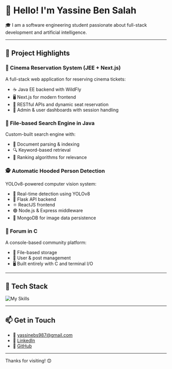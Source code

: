 # 👋 Hello! I'm Yassine Ben Salah

🎓 I am a software engineering student passionate about full-stack development and artificial intelligence.

---

## 🚀 Project Highlights

### 🎥 Cinema Reservation System (JEE + Next.js)
A full-stack web application for reserving cinema tickets:
- ☕ Java EE backend with WildFly
- 🖥️ Next.js for modern frontend
- 🧩 RESTful APIs and dynamic seat reservation
- 🔐 Admin & user dashboards with session handling

### 🔎 File-based Search Engine in Java
Custom-built search engine with:
- 📂 Document parsing & indexing
- 🔍 Keyword-based retrieval
- 🧠 Ranking algorithms for relevance

### 🕵️ Automatic Hooded Person Detection
YOLOv8-powered computer vision system:
- 🧠 Real-time detection using YOLOv8
- 🐍 Flask API backend
- ⚛️ ReactJS frontend
- 🟢 Node.js & Express middleware
- 💾 MongoDB for image data persistence

### 💬 Forum in C
A console-based community platform:
- 🧾 File-based storage
- 👤 User & post management
- 🖥️ Built entirely with C and terminal I/O

---

## 🧰 Tech Stack

![My Skills](https://skillicons.dev/icons?i=spring,java,nextjs,react,nodejs,express,mongodb,flask,py,c,cpp,js,git,github,vscode)

---

## 📫 Get in Touch

- 📧 [yassinebs987@gmail.com](mailto:yassinebs987@gmail.com)
- 💼 [LinkedIn](https://www.linkedin.com/in/yassine-ben-salah-974262360/)
- 🐙 [GitHub](https://github.com/Yassine-Ben-Salah)

---

Thanks for visiting! 😊
